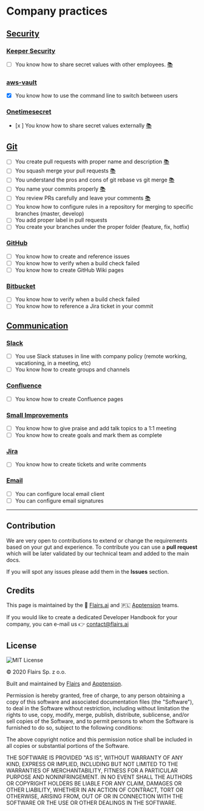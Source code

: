 Company practices
=================

[Security](/Technical%20Stack/Mobile%20Developer/Company%20best%20practices.md#security)
----------------------------------------------------------------------------------------

### [Keeper Security](/Technical%20Stack/Mobile%20Developer/Company%20best%20practices.md#keeper-security)

*   [ ] You know how to share secret values with other employees. [:books:](https://docs.keeper.io/user-guides/)

### [aws-vault](/Technical%20Stack/Mobile%20Developer/Company%20best%20practices.md#aws-vault)

*   [x] You know how to use the command line to switch between users

### [Onetimesecret](/Technical%20Stack/Mobile%20Developer/Company%20best%20practices.md#onetimesecret)

*   [x ] You know how to share secret values externally [:books:](https://support.painchek.com/hc/en-us/articles/360038504674-How-to-use-One-Time-Secret)

[Git](/Technical%20Stack/Mobile%20Developer/Company%20best%20practices.md#git)
------------------------------------------------------------------------------

*   [ ] You create pull requests with proper name and description [:books:](https://medium.com/@hugooodias/the-anatomy-of-a-perfect-pull-request-567382bb6067)
*   [ ] You squash merge your pull requests [:books:](https://blog.pairworking.com/why-you-should-care-about-squash-and-merge-in-git-675856bf66b0)
*   [ ] You understand the pros and cons of git rebase vs git merge [:books:](https://www.atlassian.com/git/tutorials/merging-vs-rebasing)
*   [ ] You name your commits properly [:books:](https://chris.beams.io/posts/git-commit/)
*   [ ] You review PRs carefully and leave your comments [:books:](https://www.pullrequest.com/blog/what-belongs-in-an-effective-code-review-checklist/)
*   [ ] You know how to configure rules in a repository for merging to specific branches (master, develop)
*   [ ] You add proper label in pull requests
*   [ ] You create your branches under the proper folder (feature, fix, hotfix)

### [GitHub](/Technical%20Stack/Mobile%20Developer/Company%20best%20practices.md#git-hub)

*   [ ] You know how to create and reference issues
*   [ ] You know how to verify when a build check failed
*   [ ] You know how to create GitHub Wiki pages

### [Bitbucket](/Technical%20Stack/Mobile%20Developer/Company%20best%20practices.md#bitbucket)

*   [ ] You know how to verify when a build check failed
*   [ ] You know how to reference a Jira ticket in your commit

[Communication](/Technical%20Stack/Mobile%20Developer/Company%20best%20practices.md#communication)
--------------------------------------------------------------------------------------------------

### [Slack](/Technical%20Stack/Mobile%20Developer/Company%20best%20practices.md#slack)

*   [ ] You use Slack statuses in line with company policy (remote working, vacationing, in a meeting, etc)
*   [ ] You know how to create groups and channels

### [Confluence](/Technical%20Stack/Mobile%20Developer/Company%20best%20practices.md#confluence)

*   [ ] You know how to create Confluence pages

### [Small Improvements](/Technical%20Stack/Mobile%20Developer/Company%20best%20practices.md#small-improvements)

*   [ ] You know how to give praise and add talk topics to a 1:1 meeting
*   [ ] You know how to create goals and mark them as complete

### [Jira](/Technical%20Stack/Mobile%20Developer/Company%20best%20practices.md#jira)

*   [ ] You know how to create tickets and write comments

### [Email](/Technical%20Stack/Mobile%20Developer/Company%20best%20practices.md#email)

*   [ ] You can configure local email client
*   [ ] You can configure email signatures

* * *

Contribution
------------

We are very open to contributions to extend or change the requirements based on your gut and experience. To contribute you can use a **pull request** which will be later validated by our technical team and added to the main docs.

If you will spot any issues please add them in the **Issues** section.

Credits
-------

This page is maintained by the 🔹 [Flairs.ai](http://Flairs.ai) and 🇵🇱 [Apptension](https://apptension.com) teams.

If you would like to create a dedicated Developer Handbook for your company, you can e-mail us 👉 [contact@flairs.ai](mailto:contact@flairs.ai)

License
-------

![MIT License](https://img.shields.io/badge/License-MIT-blue.svg)

© 2020 Flairs Sp. z o.o.

Built and maintained by [Flairs](https://www.flairs.ai) and [Apptension](https://apptension.com).

Permission is hereby granted, free of charge, to any person obtaining a copy of this software and associated documentation files (the "Software"), to deal in the Software without restriction, including without limitation the rights to use, copy, modify, merge, publish, distribute, sublicense, and/or sell copies of the Software, and to permit persons to whom the Software is furnished to do so, subject to the following conditions:

The above copyright notice and this permission notice shall be included in all copies or substantial portions of the Software.

THE SOFTWARE IS PROVIDED "AS IS", WITHOUT WARRANTY OF ANY KIND, EXPRESS OR IMPLIED, INCLUDING BUT NOT LIMITED TO THE WARRANTIES OF MERCHANTABILITY, FITNESS FOR A PARTICULAR PURPOSE AND NONINFRINGEMENT. IN NO EVENT SHALL THE AUTHORS OR COPYRIGHT HOLDERS BE LIABLE FOR ANY CLAIM, DAMAGES OR OTHER LIABILITY, WHETHER IN AN ACTION OF CONTRACT, TORT OR OTHERWISE, ARISING FROM, OUT OF OR IN CONNECTION WITH THE SOFTWARE OR THE USE OR OTHER DEALINGS IN THE SOFTWARE.
